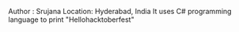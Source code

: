 Author : Srujana
Location: Hyderabad, India
It uses C# programming language to print "Hellohacktoberfest"
